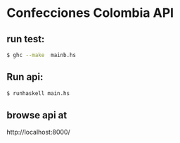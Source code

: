 # Confecciones Colombia API

## run test:
```sh
$ ghc --make  mainb.hs
```

## Run api:
```sh
$ runhaskell main.hs
```

## browse api at
http://localhost:8000/
